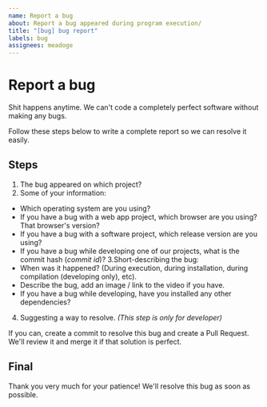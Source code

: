 ```yaml
---
name: Report a bug
about: Report a bug appeared during program execution/
title: "[bug] bug report"
labels: bug
assignees: meadoge
---
```


# Report a bug

Shit happens anytime. We can't code a completely perfect software without making any bugs.

Follow these steps below to write a complete report so we can resolve it easily.

## Steps
1. The bug appeared on which project?
2. Some of your information:
  - Which operating system are you using?
  - If you have a bug with a web app project, which browser are you using? That browser's version?
  - If you have a bug with a software project, which release version are you using?
  - If you have a bug while developing one of our projects, what is the commit hash (_commit id_)?
3.Short-describing the bug:
  - When was it happened? (During execution, during installation, during compilation (developing only), etc).
  - Describe the bug, add an image / link to the video if you have.
  - If you have a bug while developing, have you installed any other dependencies?
4. Suggesting a way to resolve. _(This step is only for developer)_

  If you can, create a commit to resolve this bug and create a Pull Request. We'll review it and merge it if that solution is perfect.

## Final
Thank you very much for your patience! We'll resolve this bug as soon as possible.
